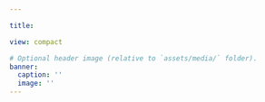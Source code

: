 ```yaml
---

title: 

view: compact

# Optional header image (relative to `assets/media/` folder).
banner:
  caption: ''
  image: ''
---
```

